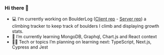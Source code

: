 ### Hi there 👋

- 💻 I’m currently working on BoulderLog ([Client rep](https://github.com/JenniSvensson/Boulder-log-client) - [Server rep](https://github.com/JenniSvensson/Boulder-log-server)) a climbing tracker to keep track of boulders I climb and displaying growth stats.
- 🌱 I’m currently learning MongoDB, Graphql, Chart.js and React context
- 🔮✨ Tech or topics I’m planning on learning next: TypeScript, Next.js, Cypress and Jest

<!--
- ⚡ Fun fact: 
-->
